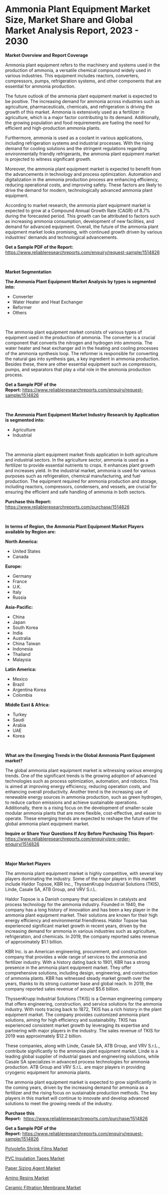 <p><h1>Ammonia Plant Equipment Market Size, Market Share and Global Market Analysis Report, 2023 - 2030</h1></p><p><strong>Market Overview and Report Coverage</strong></p>
<p><p>Ammonia plant equipment refers to the machinery and systems used in the production of ammonia, a versatile chemical compound widely used in various industries. This equipment includes reactors, converters, compressors, pumps, refrigeration systems, and other components that are essential for ammonia production.</p><p>The future outlook of the ammonia plant equipment market is expected to be positive. The increasing demand for ammonia across industries such as agriculture, pharmaceuticals, chemicals, and refrigeration is driving the growth of this market. Ammonia is extensively used as a fertilizer in agriculture, which is a major factor contributing to its demand. Additionally, the growing population and food requirements are fueling the need for efficient and high-production ammonia plants.</p><p>Furthermore, ammonia is used as a coolant in various applications, including refrigeration systems and industrial processes. With the rising demand for cooling solutions and the stringent regulations regarding environmentally friendly refrigerants, the ammonia plant equipment market is projected to witness significant growth.</p><p>Moreover, the ammonia plant equipment market is expected to benefit from the advancements in technology and process optimization. Automation and digitalization in the ammonia production process are enhancing efficiency, reducing operational costs, and improving safety. These factors are likely to drive the demand for modern, technologically advanced ammonia plant equipment.</p><p>According to market research, the ammonia plant equipment market is expected to grow at a Compound Annual Growth Rate (CAGR) of 8.7% during the forecasted period. This growth can be attributed to factors such as increasing ammonia consumption, development of new facilities, and demand for advanced equipment. Overall, the future of the ammonia plant equipment market looks promising, with continued growth driven by various industries' demands and technological advancements.</p></p>
<p><strong>Get a Sample PDF of the Report:</strong> <a href="https://www.reliableresearchreports.com/enquiry/request-sample/1514826">https://www.reliableresearchreports.com/enquiry/request-sample/1514826</a></p>
<p>&nbsp;</p>
<p><strong>Market Segmentation</strong></p>
<p><strong>The Ammonia Plant Equipment Market Analysis by types is segmented into:</strong></p>
<p><ul><li>Converter</li><li>Water Heater and Heat Exchanger</li><li>Reformer</li><li>Others</li></ul></p>
<p>&nbsp;</p>
<p><p>The ammonia plant equipment market consists of various types of equipment used in the production of ammonia. The converter is a crucial component that converts the nitrogen and hydrogen into ammonia. The water heater and heat exchanger aid in the heating and cooling processes of the ammonia synthesis loop. The reformer is responsible for converting the natural gas into synthesis gas, a key ingredient in ammonia production. Besides these, there are other essential equipment such as compressors, pumps, and separators that play a vital role in the ammonia production process.</p></p>
<p><strong>Get a Sample PDF of the Report:</strong>&nbsp;<a href="https://www.reliableresearchreports.com/enquiry/request-sample/1514826">https://www.reliableresearchreports.com/enquiry/request-sample/1514826</a></p>
<p>&nbsp;</p>
<p><strong>The Ammonia Plant Equipment Market Industry Research by Application is segmented into:</strong></p>
<p><ul><li>Agriculture</li><li>Industrial</li></ul></p>
<p>&nbsp;</p>
<p><p>The ammonia plant equipment market finds application in both agriculture and industrial sectors. In the agriculture sector, ammonia is used as a fertilizer to provide essential nutrients to crops. It enhances plant growth and increases yield. In the industrial market, ammonia is used for various purposes such as refrigeration, chemical manufacturing, and fuel production. The equipment required for ammonia production and storage, including reactors, compressors, condensers, and vessels, are crucial for ensuring the efficient and safe handling of ammonia in both sectors.</p></p>
<p><strong>Purchase this Report:</strong>&nbsp; <a href="https://www.reliableresearchreports.com/purchase/1514826">https://www.reliableresearchreports.com/purchase/1514826</a></p>
<p>&nbsp;</p>
<p><strong>In terms of Region, the Ammonia Plant Equipment Market Players available by Region are:</strong></p>
<p>
    <p> <strong> North America: </strong>
        <ul>
            <li>United States</li>
            <li>Canada</li>
        </ul>
        </p> 
    <p> <strong> Europe: </strong>
        <ul>
            <li>Germany</li>
            <li>France</li>
            <li>U.K.</li>
            <li>Italy</li>
            <li>Russia</li>
        </ul>
        </p> 
    <p> <strong> Asia-Pacific: </strong>
        <ul>
            <li>China</li>
            <li>Japan</li>
            <li>South Korea</li>
            <li>India</li>
            <li>Australia</li>
            <li>China Taiwan</li>
            <li>Indonesia</li>
            <li>Thailand</li>
            <li>Malaysia</li>
        </ul>
        </p> 
    <p> <strong> Latin America: </strong>
        <ul>
            <li>Mexico</li>
            <li>Brazil</li>
            <li>Argentina Korea</li>
            <li>Colombia</li>
        </ul>
        </p> 
    <p> <strong> Middle East & Africa: </strong>
        <ul>
            <li>Turkey</li>
            <li>Saudi</li>
            <li>Arabia</li>
            <li>UAE</li>
            <li>Korea</li>
        </ul>
    </p>
    </p>
<p>&nbsp;</p>
<p><strong>What are the Emerging Trends in the Global Ammonia Plant Equipment market?</strong></p>
<p><p>The global ammonia plant equipment market is witnessing various emerging trends. One of the significant trends is the growing adoption of advanced technologies such as process optimization, automation, and robotics. This is aimed at improving energy efficiency, reducing operation costs, and enhancing overall productivity. Another trend is the increasing use of renewable energy sources in ammonia production, such as green hydrogen, to reduce carbon emissions and achieve sustainable operations. Additionally, there is a rising focus on the development of smaller-scale modular ammonia plants that are more flexible, cost-effective, and easier to operate. These emerging trends are expected to reshape the future of the global ammonia plant equipment market.</p></p>
<p><strong>Inquire or Share Your Questions If Any Before Purchasing This Report</strong>- <a href="https://www.reliableresearchreports.com/enquiry/pre-order-enquiry/1514826">https://www.reliableresearchreports.com/enquiry/pre-order-enquiry/1514826</a></p>
<p>&nbsp;</p>
<p><strong>Major Market Players</strong></p>
<p><p>The ammonia plant equipment market is highly competitive, with several key players dominating the industry. Some of the major players in this market include Haldor Topsoe, KBR Inc., ThyssenKrupp Industrial Solutions (TKIS), Linde, Casale SA, ATB Group, and VRV S.r.L.</p><p>Haldor Topsoe is a Danish company that specializes in catalysts and process technology for the ammonia industry. Founded in 1940, the company has a long history of innovation and has been a key player in the ammonia plant equipment market. Their solutions are known for their high energy efficiency and environmental friendliness. Haldor Topsoe has experienced significant market growth in recent years, driven by the increasing demand for ammonia in various industries such as agriculture, refrigeration, and chemicals. In 2019, the company reported sales revenue of approximately $1.1 billion.</p><p>KBR Inc. is an American engineering, procurement, and construction company that provides a wide range of services to the ammonia and fertilizer industry. With a history dating back to 1901, KBR has a strong presence in the ammonia plant equipment market. They offer comprehensive solutions, including design, engineering, and construction of ammonia plants. KBR has witnessed steady market growth over the years, thanks to its strong customer base and global reach. In 2019, the company reported sales revenue of around $5.6 billion.</p><p>ThyssenKrupp Industrial Solutions (TKIS) is a German engineering company that offers engineering, construction, and service solutions for the ammonia industry. With roots tracing back to 1872, TKIS has a rich history in the plant equipment market. The company provides customized ammonia plant solutions, aiming for high efficiency and sustainability. TKIS has experienced consistent market growth by leveraging its expertise and partnering with major players in the industry. The sales revenue of TKIS for 2019 was approximately $12.2 billion.</p><p>These companies, along with Linde, Casale SA, ATB Group, and VRV S.r.L., contribute significantly to the ammonia plant equipment market. Linde is a leading global supplier of industrial gases and engineering solutions, while Casale SA specializes in advanced process technologies for ammonia production. ATB Group and VRV S.r.L. are major players in providing cryogenic equipment for ammonia plants.</p><p>The ammonia plant equipment market is expected to grow significantly in the coming years, driven by the increasing demand for ammonia as a fertilizer and the rising focus on sustainable production methods. The key players in this market will continue to innovate and develop advanced solutions to meet the growing needs of the industry.</p></p>
<p><strong>Purchase this Report:</strong>&nbsp;&nbsp;<a href="https://www.reliableresearchreports.com/purchase/1514826">https://www.reliableresearchreports.com/purchase/1514826</a></p>
<p></p>
<p><strong>Get a Sample PDF of the Report:</strong>&nbsp;<a href="https://www.reliableresearchreports.com/enquiry/request-sample/1514826">https://www.reliableresearchreports.com/enquiry/request-sample/1514826</a></p>
<p><p><a href="https://medium.com/@darianswift1922/polyolefin-shrink-films-market-exploring-market-share-market-trends-and-future-growth-8d81651b997a">Polyolefin Shrink Films Market</a></p><p><a href="https://medium.com/@lottiejerde6456/pvc-insulation-tapes-market-exploring-market-share-market-trends-and-future-growth-ddb0f62487f4">PVC Insulation Tapes Market</a></p><p><a href="https://medium.com/@zolajenkins1966/paper-sizing-agent-market-analysis-its-cagr-market-segmentation-and-global-industry-overview-e4d810942d99">Paper Sizing Agent Market</a></p><p><a href="https://medium.com/@shanieprice69879/amino-resins-market-analysis-and-sze-forecasted-for-period-from-2023-to-2030-53dd1ddfe124">Amino Resins Market</a></p><p><a href="https://medium.com/@myrtleebert1913/ceramic-filtration-membrane-market-comprehensive-assessment-by-type-application-and-geography-690ae6f52977">Ceramic Filtration Membrane Market</a></p></p>